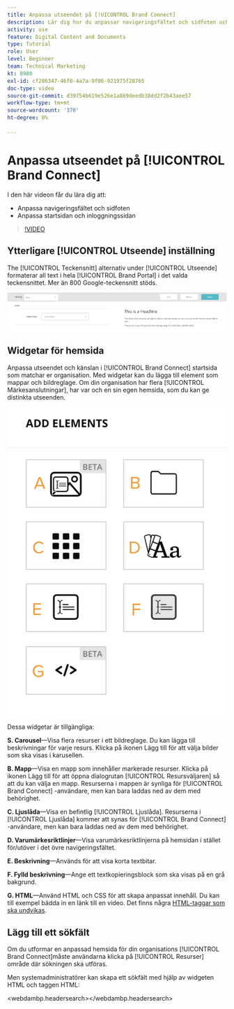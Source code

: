 ```yaml
---
title: Anpassa utseendet på [!UICONTROL Brand Connect]
description: Lär dig hur du anpassar navigeringsfältet och sidfoten och anpassar hemsidan och inloggningssidan i [!UICONTROL Brand Connect] for [!UICONTROL Workfront DAM].
activity: use
feature: Digital Content and Documents
type: Tutorial
role: User
level: Beginner
team: Technical Marketing
kt: 8980
exl-id: cf286347-46f0-4a7a-9f06-921975f28765
doc-type: video
source-git-commit: d39754b619e526e1a869deedb38dd2f2b43aee57
workflow-type: tm+mt
source-wordcount: '378'
ht-degree: 0%

---
```


# Anpassa utseendet på [!UICONTROL Brand Connect]

I den här videon får du lära dig att:

* Anpassa navigeringsfältet och sidfoten
* Anpassa startsidan och inloggningssidan

>[!VIDEO](https://video.tv.adobe.com/v/335242/?quality=12)

## Ytterligare [!UICONTROL Utseende] inställning

The [!UICONTROL Teckensnitt] alternativ under [!UICONTROL Utseende] formaterar all text i hela [!UICONTROL Brand Portal] i det valda teckensnittet. Mer än 800 Google-teckensnitt stöds.

![The [!UICONTROL Teckensnitt] alternativ under [!UICONTROL Utseende] menyformat för [!UICONTROL Brand Portal]](assets/02-brand-connect-appearance-font.png)

## Widgetar för hemsida

Anpassa utseendet och känslan i [!UICONTROL Brand Connect] startsida som matchar er organisation. Med widgetar kan du lägga till element som mappar och bildreglage. Om din organisation har flera [!UICONTROL Märkesanslutningar], har var och en sin egen hemsida, som du kan ge distinkta utseenden.

![En skärmbild av de tillgängliga widgetarna för [!UICONTROL Brand Connect] hemsida](assets/03-brand-connect-home-page-widgets.png)

Dessa widgetar är tillgängliga:

**S. Carousel**—Visa flera resurser i ett bildreglage. Du kan lägga till beskrivningar för varje resurs. Klicka på ikonen Lägg till för att välja bilder som ska visas i karusellen.

**B. Mapp**—Visa en mapp som innehåller markerade resurser. Klicka på ikonen Lägg till för att öppna dialogrutan [!UICONTROL Resursväljaren] så att du kan välja en mapp. Resurserna i mappen är synliga för [!UICONTROL Brand Connect] -användare, men kan bara laddas ned av dem med behörighet.

**C. Ljuslåda**—Visa en befintlig [!UICONTROL Ljuslåda]. Resurserna i [!UICONTROL Ljuslåda] kommer att synas för [!UICONTROL Brand Connect] -användare, men kan bara laddas ned av dem med behörighet.

**D. Varumärkesriktlinjer**—Visa varumärkesriktlinjerna på hemsidan i stället för/utöver i det övre navigeringsfältet.

**E. Beskrivning**—Används för att visa korta textbitar.

**F. Fylld beskrivning**—Ange ett textkopieringsblock som ska visas på en grå bakgrund.

**G. HTML**—Använd HTML och CSS för att skapa anpassat innehåll. Du kan till exempel bädda in en länk till en video. Det finns några [HTML-taggar som ska undvikas](https://www.damsuccess.com/hc/en-us/articles/206170043-Brand-Connect-Admin-Guide#html).

## Lägg till ett sökfält

Om du utformar en anpassad hemsida för din organisations [!UICONTROL Brand Connect]måste användarna klicka på [!UICONTROL Resurser] område där sökningen ska utföras.

Men systemadministratörer kan skapa ett sökfält med hjälp av widgeten HTML och taggen HTML:

&lt;webdambp.headersearch>&lt;/webdambp.headersearch>
